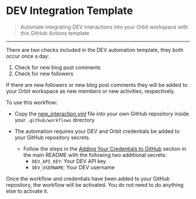 # DEV Integration Template
> Automate integrating DEV interactions into your Orbit workspace with this GitHub Actions template

<hr />

There are two checks included in the DEV automation template, they both occur once a day:

1. Check for new blog post comments
2. Check for new followers

If there are new followers or new blog post comments they will be added to your Orbit workspace as new members or new activities, respectively.

To use this workflow:

* Copy the [new_interaction.yml](https://github.com/orbit-love/github-actions-templates/blob/main/DEV/new_interactions.yml) file into your own GitHub repository inside your `.github/workflows` directory

* The automation requires your DEV and Orbit credentials be added to your GitHub repository secrets.
    * Follow the steps in the [Adding Your Credentials to GitHub](https://github.com/orbit-love/github-actions-templates/blob/main/README.md#adding-your-credentials-to-github) section in the main README with the following two additional secrets:
        * `DEV_API_KEY`: Your DEV API key
        * `DEV_USERNAME`: Your DEV username

Once the workflow and credentials have been added to your GitHub repository, the workflow will be activated. You do not need to do anything else to activate it.